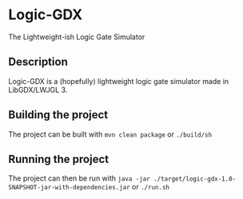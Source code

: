 # Logic-GDX

The Lightweight-ish Logic Gate Simulator

## Description
Logic-GDX is a (hopefully) lightweight logic gate simulator made in LibGDX/LWJGL 3.

## Building the project
The project can be built with `mvn clean package` or `./build/sh`

## Running the project
The project can then be run with `java -jar ./target/logic-gdx-1.0-SNAPSHOT-jar-with-dependencies.jar` or `./run.sh`